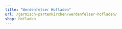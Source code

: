 ```yaml
---
title: "Werdenfelser Hofladen"
url: /garmisch-partenkirchen/werdenfelser-hofladen/
shop: Hofladen
---
```

